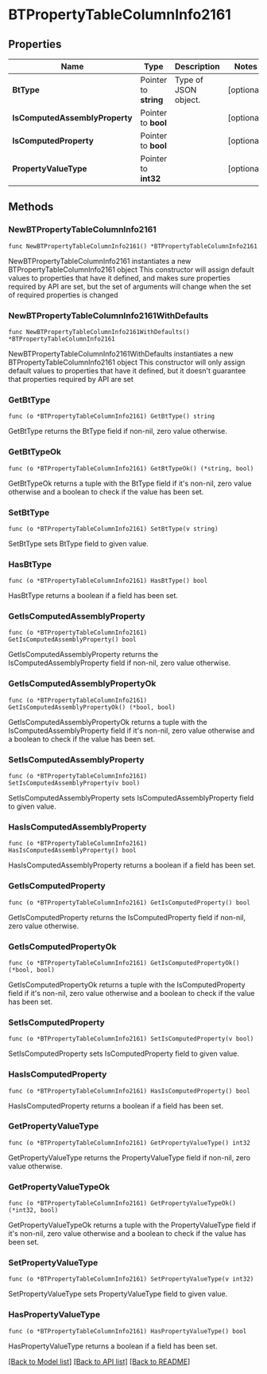 # BTPropertyTableColumnInfo2161

## Properties

Name | Type | Description | Notes
------------ | ------------- | ------------- | -------------
**BtType** | Pointer to **string** | Type of JSON object. | [optional] 
**IsComputedAssemblyProperty** | Pointer to **bool** |  | [optional] 
**IsComputedProperty** | Pointer to **bool** |  | [optional] 
**PropertyValueType** | Pointer to **int32** |  | [optional] 

## Methods

### NewBTPropertyTableColumnInfo2161

`func NewBTPropertyTableColumnInfo2161() *BTPropertyTableColumnInfo2161`

NewBTPropertyTableColumnInfo2161 instantiates a new BTPropertyTableColumnInfo2161 object
This constructor will assign default values to properties that have it defined,
and makes sure properties required by API are set, but the set of arguments
will change when the set of required properties is changed

### NewBTPropertyTableColumnInfo2161WithDefaults

`func NewBTPropertyTableColumnInfo2161WithDefaults() *BTPropertyTableColumnInfo2161`

NewBTPropertyTableColumnInfo2161WithDefaults instantiates a new BTPropertyTableColumnInfo2161 object
This constructor will only assign default values to properties that have it defined,
but it doesn't guarantee that properties required by API are set

### GetBtType

`func (o *BTPropertyTableColumnInfo2161) GetBtType() string`

GetBtType returns the BtType field if non-nil, zero value otherwise.

### GetBtTypeOk

`func (o *BTPropertyTableColumnInfo2161) GetBtTypeOk() (*string, bool)`

GetBtTypeOk returns a tuple with the BtType field if it's non-nil, zero value otherwise
and a boolean to check if the value has been set.

### SetBtType

`func (o *BTPropertyTableColumnInfo2161) SetBtType(v string)`

SetBtType sets BtType field to given value.

### HasBtType

`func (o *BTPropertyTableColumnInfo2161) HasBtType() bool`

HasBtType returns a boolean if a field has been set.

### GetIsComputedAssemblyProperty

`func (o *BTPropertyTableColumnInfo2161) GetIsComputedAssemblyProperty() bool`

GetIsComputedAssemblyProperty returns the IsComputedAssemblyProperty field if non-nil, zero value otherwise.

### GetIsComputedAssemblyPropertyOk

`func (o *BTPropertyTableColumnInfo2161) GetIsComputedAssemblyPropertyOk() (*bool, bool)`

GetIsComputedAssemblyPropertyOk returns a tuple with the IsComputedAssemblyProperty field if it's non-nil, zero value otherwise
and a boolean to check if the value has been set.

### SetIsComputedAssemblyProperty

`func (o *BTPropertyTableColumnInfo2161) SetIsComputedAssemblyProperty(v bool)`

SetIsComputedAssemblyProperty sets IsComputedAssemblyProperty field to given value.

### HasIsComputedAssemblyProperty

`func (o *BTPropertyTableColumnInfo2161) HasIsComputedAssemblyProperty() bool`

HasIsComputedAssemblyProperty returns a boolean if a field has been set.

### GetIsComputedProperty

`func (o *BTPropertyTableColumnInfo2161) GetIsComputedProperty() bool`

GetIsComputedProperty returns the IsComputedProperty field if non-nil, zero value otherwise.

### GetIsComputedPropertyOk

`func (o *BTPropertyTableColumnInfo2161) GetIsComputedPropertyOk() (*bool, bool)`

GetIsComputedPropertyOk returns a tuple with the IsComputedProperty field if it's non-nil, zero value otherwise
and a boolean to check if the value has been set.

### SetIsComputedProperty

`func (o *BTPropertyTableColumnInfo2161) SetIsComputedProperty(v bool)`

SetIsComputedProperty sets IsComputedProperty field to given value.

### HasIsComputedProperty

`func (o *BTPropertyTableColumnInfo2161) HasIsComputedProperty() bool`

HasIsComputedProperty returns a boolean if a field has been set.

### GetPropertyValueType

`func (o *BTPropertyTableColumnInfo2161) GetPropertyValueType() int32`

GetPropertyValueType returns the PropertyValueType field if non-nil, zero value otherwise.

### GetPropertyValueTypeOk

`func (o *BTPropertyTableColumnInfo2161) GetPropertyValueTypeOk() (*int32, bool)`

GetPropertyValueTypeOk returns a tuple with the PropertyValueType field if it's non-nil, zero value otherwise
and a boolean to check if the value has been set.

### SetPropertyValueType

`func (o *BTPropertyTableColumnInfo2161) SetPropertyValueType(v int32)`

SetPropertyValueType sets PropertyValueType field to given value.

### HasPropertyValueType

`func (o *BTPropertyTableColumnInfo2161) HasPropertyValueType() bool`

HasPropertyValueType returns a boolean if a field has been set.


[[Back to Model list]](../README.md#documentation-for-models) [[Back to API list]](../README.md#documentation-for-api-endpoints) [[Back to README]](../README.md)


